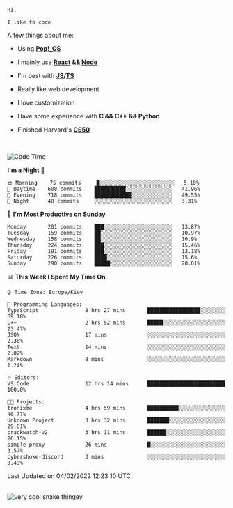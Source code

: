 ```
Hi.

I like to code
```

A few things about me:

-   Using **[Pop!\_OS](https://pop.system76.com/)**

-   I mainly use **[React](https://reactjs.org/) && [Node](https://nodejs.org/en/)**

-   I'm best with **[JS](https://www.javascript.com/)/[TS](https://www.typescriptlang.org/)**

-   Really like web development

-   I love customization

-   Have some experience with **C && C++ && Python**

-   Finished Harvard's **[CS50](https://cs50.harvard.edu)**

<br>

<!--START_SECTION:waka-->
![Code Time](http://img.shields.io/badge/Code%20Time-307%20hrs%2021%20mins-blue)

**I'm a Night 🦉** 

```text
🌞 Morning    75 commits     █░░░░░░░░░░░░░░░░░░░░░░░░   5.18% 
🌆 Daytime    608 commits    ██████████░░░░░░░░░░░░░░░   41.96% 
🌃 Evening    718 commits    ████████████░░░░░░░░░░░░░   49.55% 
🌙 Night      48 commits     ░░░░░░░░░░░░░░░░░░░░░░░░░   3.31%

```
📅 **I'm Most Productive on Sunday** 

```text
Monday       201 commits    ███░░░░░░░░░░░░░░░░░░░░░░   13.87% 
Tuesday      159 commits    ██░░░░░░░░░░░░░░░░░░░░░░░   10.97% 
Wednesday    158 commits    ██░░░░░░░░░░░░░░░░░░░░░░░   10.9% 
Thursday     224 commits    ███░░░░░░░░░░░░░░░░░░░░░░   15.46% 
Friday       191 commits    ███░░░░░░░░░░░░░░░░░░░░░░   13.18% 
Saturday     226 commits    ████░░░░░░░░░░░░░░░░░░░░░   15.6% 
Sunday       290 commits    █████░░░░░░░░░░░░░░░░░░░░   20.01%

```


📊 **This Week I Spent My Time On** 

```text
⌚︎ Time Zone: Europe/Kiev

💬 Programming Languages: 
TypeScript               8 hrs 27 mins       █████████████████░░░░░░░░   69.18% 
C++                      2 hrs 52 mins       █████░░░░░░░░░░░░░░░░░░░░   23.47% 
JSON                     17 mins             ░░░░░░░░░░░░░░░░░░░░░░░░░   2.38% 
Text                     14 mins             ░░░░░░░░░░░░░░░░░░░░░░░░░   2.02% 
Markdown                 9 mins              ░░░░░░░░░░░░░░░░░░░░░░░░░   1.24%

🔥 Editors: 
VS Code                  12 hrs 14 mins      █████████████████████████   100.0%

🐱‍💻 Projects: 
tronixme                 4 hrs 59 mins       ██████████░░░░░░░░░░░░░░░   40.77% 
Unknown Project          3 hrs 32 mins       ███████░░░░░░░░░░░░░░░░░░   29.01% 
crackwatch-v2            3 hrs 11 mins       ██████░░░░░░░░░░░░░░░░░░░   26.15% 
simple-proxy             26 mins             █░░░░░░░░░░░░░░░░░░░░░░░░   3.57% 
cybershoke-discord       3 mins              ░░░░░░░░░░░░░░░░░░░░░░░░░   0.49%

```


 Last Updated on 04/02/2022 12:23:10 UTC
<!--END_SECTION:waka-->

<br>

<img title="" src="https://raw.githubusercontent.com/Trunkelis/Trunkelis/output/github-contribution-grid-snake.svg" alt="very cool snake thingey" data-align="left">
